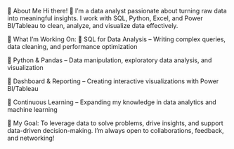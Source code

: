 🌟 About Me
Hi there! 👋 I’m a data analyst passionate about turning raw data into meaningful insights. I work with SQL, Python, Excel, and Power BI/Tableau to clean, analyze, and visualize data effectively.

📌 What I’m Working On:
🔹 SQL for Data Analysis – Writing complex queries, data cleaning, and performance optimization

🔹 Python & Pandas – Data manipulation, exploratory data analysis, and visualization

🔹 Dashboard & Reporting – Creating interactive visualizations with Power BI/Tableau

🔹 Continuous Learning – Expanding my knowledge in data analytics and machine learning

🚀 My Goal:
To leverage data to solve problems, drive insights, and support data-driven decision-making. I’m always open to collaborations, feedback, and networking!
